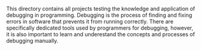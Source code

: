 This directory contains all projects testing the knowledge and application of debugging in programming. Debugging is the process of finding and fixing errors in software that prevents it from running correctly. There are specifically dedicated tools used by programmers for debugging, however, it is also important to learn and underestand the concepts and processes of debugging manually.
